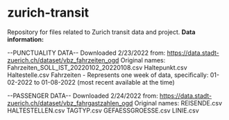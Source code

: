 # zurich-transit
Repository for files related to Zurich transit data and project.
**Data information:**

--PUNCTUALITY DATA--
Downloaded 2/23/2022 from: https://data.stadt-zuerich.ch/dataset/vbz_fahrzeiten_ogd
Original names: Fahrzeiten_SOLL_IST_20220102_20220108.csv
		    Haltepunkt.csv
                Haltestelle.csv
Fahrzeiten - Represents one week of data, specifically: 01-02-2022 to 01-08-2022
	(most recent available at the time)

--PASSENGER DATA--
Downloaded 2/24/2022 from: https://data.stadt-zuerich.ch/dataset/vbz_fahrgastzahlen_ogd
Original names: 
REISENDE.csv
HALTESTELLEN.csv
TAGTYP.csv
GEFAESSGROESSE.csv
LINIE.csv
